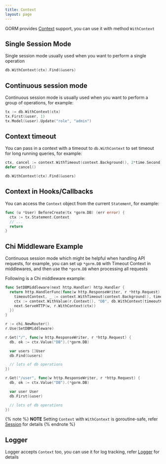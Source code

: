 ```yaml
---
title: Context
layout: page
---
```


GORM provides [Context](https://go.dev/blog/context-and-structs) support, you can use it with method `WithContext`

## Single Session Mode

Single session mode usually used when you want to perform a single operation

```go
db.WithContext(ctx).Find(&users)
```

## Continuous session mode

Continuous session mode is usually used when you want to perform a group of operations, for example:

```go
tx := db.WithContext(ctx)
tx.First(&user, 1)
tx.Model(&user).Update("role", "admin")
```

## Context timeout

You can pass in a context with a timeout to `db.WithContext` to set timeout for long running queries, for example:

```go
ctx, cancel := context.WithTimeout(context.Background(), 2*time.Second)
defer cancel()

db.WithContext(ctx).Find(&users)
```

## Context in Hooks/Callbacks

You can access the `Context` object from the current `Statement`, for example:

```go
func (u *User) BeforeCreate(tx *gorm.DB) (err error) {
  ctx := tx.Statement.Context
  // ...
  return
}
```

## Chi Middleware Example

Continuous session mode which might be helpful when handling API requests, for example, you can set up `*gorm.DB` with Timeout Context in middlewares, and then use the `*gorm.DB` when processing all requests

Following is a Chi middleware example:

```go
func SetDBMiddleware(next http.Handler) http.Handler {
  return http.HandlerFunc(func(w http.ResponseWriter, r *http.Request) {
    timeoutContext, _ := context.WithTimeout(context.Background(), time.Second)
    ctx := context.WithValue(r.Context(), "DB", db.WithContext(timeoutContext))
    next.ServeHTTP(w, r.WithContext(ctx))
  })
}

r := chi.NewRouter()
r.Use(SetDBMiddleware)

r.Get("/", func(w http.ResponseWriter, r *http.Request) {
  db, ok := ctx.Value("DB").(*gorm.DB)

  var users []User
  db.Find(&users)

  // lots of db operations
})

r.Get("/user", func(w http.ResponseWriter, r *http.Request) {
  db, ok := ctx.Value("DB").(*gorm.DB)

  var user User
  db.First(&user)

  // lots of db operations
})
```

{% note %}
**NOTE** Setting `Context` with `WithContext` is goroutine-safe, refer [Session](session.html) for details
{% endnote %}

## Logger

Logger accepts `Context` too, you can use it for log tracking, refer [Logger](logger.html) for details
